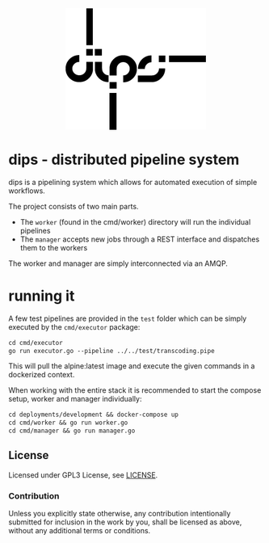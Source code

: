<p align="center">
<img src="docs/logo.png" alt="mouseplay" title="mouseplay" />
</p>

# dips - distributed pipeline system

dips is a pipelining system which allows for automated execution of simple workflows.

The project consists of two main parts.
- The `worker` (found in the cmd/worker) directory will run the individual pipelines
- The `manager` accepts new jobs through a REST interface and dispatches them to the workers

The worker and manager are simply interconnected via an AMQP.

# running it

A few test pipelines are provided in the `test` folder which can be simply executed by the `cmd/executor` package:

```
cd cmd/executor
go run executor.go --pipeline ../../test/transcoding.pipe
```

This will pull the alpine:latest image and execute the given commands in a dockerized context.

When working with the entire stack it is recommended to start the compose setup, worker and manager individually:
```
cd deployments/development && docker-compose up
cd cmd/worker && go run worker.go
cd cmd/manager && go run manager.go
```

## License

Licensed under GPL3 License, see [LICENSE](LICENSE).

### Contribution

Unless you explicitly state otherwise, any contribution intentionally submitted for inclusion in the work by you, shall be licensed as above, without any additional terms or conditions.
